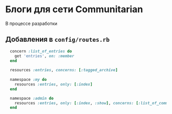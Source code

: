 Блоги для сети Communitarian
============================

В процессе разработки

Добавления в `config/routes.rb`
-------------------------------

```ruby
  concern :list_of_entries do
    get 'entries', on: :member
  end
  
  resources :entries, concerns: [:tagged_archive]
  
  namespace :my do
    resources :entries, only: [:index]
  end

  namespace :admin do
    resources :entries, only: [:index, :show], concerns: [:list_of_comments]
  end
```

